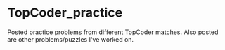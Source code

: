 TopCoder_practice
=================

Posted practice problems from different TopCoder matches. 
Also posted are other problems/puzzles I've worked on.

 
